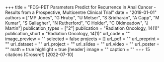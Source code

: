 +++
title = "FDG-PET Parameters Predict for Recurrence in Anal Cancer - Results from a Prospective, Multicentre Clinical Trial"
date = "2019-01-01"
authors = ["MP Jones", "G Hruby", "U Metser", "S Sridharan", "A Capp", "M Kumar", "S Gallagher", "N Rutherford", "C Holder", "C Oldmeadow", "J Martin"]
publication_types = ["2"]
publication = "Radiation Oncology, 14(1)"
publication_short = "Radiation Oncology, 14(1)"
url_code = ""
image_preview = ""
selected = false
projects = []
url_pdf = ""
url_preprint = ""
url_dataset = ""
url_project = ""
url_slides = ""
url_video = ""
url_poster = ""
math = true
highlight = true
[header]
image = ""
caption = ""
+++
15 citations (Crossref) [2022-07-10]
